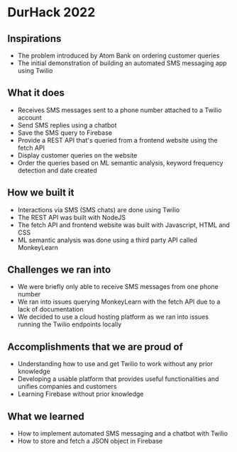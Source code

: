 # DurHack 2022 

## Inspirations
- The problem introduced by Atom Bank on ordering customer queries
- The initial demonstration of building an automated SMS messaging app using Twilio

## What it does
- Receives SMS messages sent to a phone number attached to a Twilio account
- Send SMS replies using a chatbot
- Save the SMS query to Firebase
- Provide a REST API that's queried from a frontend website using the fetch API
- Display customer queries on the website
- Order the queries based on ML semantic analysis, keyword frequency detection and date created

## How we built it
- Interactions via SMS (SMS chats) are done using Twilio
- The REST API was built with NodeJS
- The fetch API and frontend website was built with Javascript, HTML and CSS
- ML semantic analysis was done using a third party API called MonkeyLearn

## Challenges we ran into
- We were briefly only able to receive SMS messages from one phone number
- We ran into issues querying MonkeyLearn with the fetch API due to a lack of documentation
- We decided to use a cloud hosting platform as we ran into issues running the Twilio endpoints locally

## Accomplishments that we are proud of
- Understanding how to use and get Twilio to work without any prior knowledge
- Developing a usable platform that provides useful functionalities and unifies companies and customers
- Learning Firebase without prior knowledge

## What we learned
- How to implement automated SMS messaging and a chatbot with Twilio
- How to store and fetch a JSON object in Firebase
